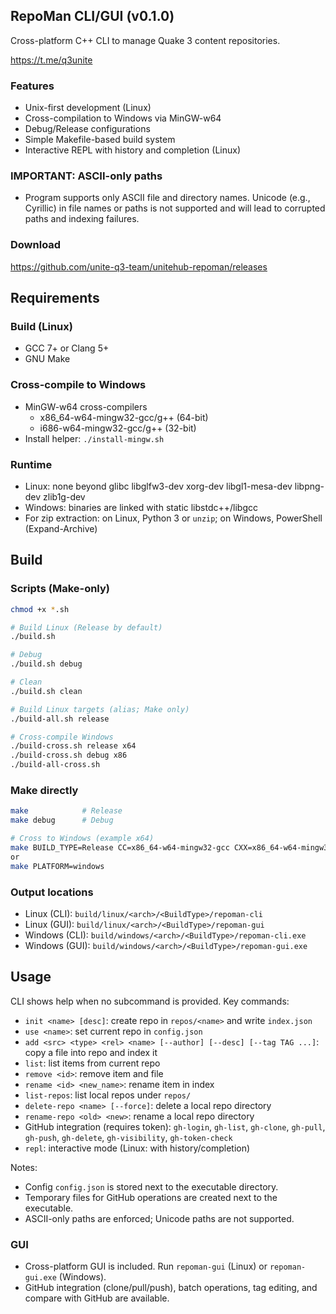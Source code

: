 ## RepoMan CLI/GUI (v0.1.0)

Cross-platform C++ CLI to manage Quake 3 content repositories.

https://t.me/q3unite

### Features
- Unix-first development (Linux)
- Cross-compilation to Windows via MinGW-w64
- Debug/Release configurations
- Simple Makefile-based build system
- Interactive REPL with history and completion (Linux)

### IMPORTANT: ASCII-only paths
- Program supports only ASCII file and directory names. Unicode (e.g., Cyrillic) in file names or paths is not supported and will lead to corrupted paths and indexing failures.

### Download

https://github.com/unite-q3-team/unitehub-repoman/releases

## Requirements

### Build (Linux)
- GCC 7+ or Clang 5+
- GNU Make

### Cross-compile to Windows
- MinGW-w64 cross-compilers
  - x86_64-w64-mingw32-gcc/g++ (64-bit)
  - i686-w64-mingw32-gcc/g++ (32-bit)
- Install helper: `./install-mingw.sh`

### Runtime
- Linux: none beyond glibc libglfw3-dev xorg-dev libgl1-mesa-dev libpng-dev zlib1g-dev
- Windows: binaries are linked with static libstdc++/libgcc
- For zip extraction: on Linux, Python 3 or `unzip`; on Windows, PowerShell (Expand-Archive)

## Build

### Scripts (Make-only)
```bash
chmod +x *.sh

# Build Linux (Release by default)
./build.sh

# Debug
./build.sh debug

# Clean
./build.sh clean

# Build Linux targets (alias; Make only)
./build-all.sh release

# Cross-compile Windows
./build-cross.sh release x64
./build-cross.sh debug x86
./build-all-cross.sh
```

### Make directly
```bash
make            # Release
make debug      # Debug

# Cross to Windows (example x64)
make BUILD_TYPE=Release CC=x86_64-w64-mingw32-gcc CXX=x86_64-w64-mingw32-g++
or
make PLATFORM=windows
```

### Output locations
- Linux (CLI): `build/linux/<arch>/<BuildType>/repoman-cli`
- Linux (GUI): `build/linux/<arch>/<BuildType>/repoman-gui`
- Windows (CLI): `build/windows/<arch>/<BuildType>/repoman-cli.exe`
- Windows (GUI): `build/windows/<arch>/<BuildType>/repoman-gui.exe`

## Usage

CLI shows help when no subcommand is provided. Key commands:
- `init <name> [desc]`: create repo in `repos/<name>` and write `index.json`
- `use <name>`: set current repo in `config.json`
- `add <src> <type> <rel> <name> [--author] [--desc] [--tag TAG ...]`: copy a file into repo and index it
- `list`: list items from current repo
- `remove <id>`: remove item and file
- `rename <id> <new_name>`: rename item in index
- `list-repos`: list local repos under `repos/`
- `delete-repo <name> [--force]`: delete a local repo directory
- `rename-repo <old> <new>`: rename a local repo directory
- GitHub integration (requires token): `gh-login`, `gh-list`, `gh-clone`, `gh-pull`, `gh-push`, `gh-delete`, `gh-visibility`, `gh-token-check`
- `repl`: interactive mode (Linux: with history/completion)

Notes:
- Config `config.json` is stored next to the executable directory.
- Temporary files for GitHub operations are created next to the executable.
- ASCII-only paths are enforced; Unicode paths are not supported.

### GUI
- Cross-platform GUI is included. Run `repoman-gui` (Linux) or `repoman-gui.exe` (Windows).
- GitHub integration (clone/pull/push), batch operations, tag editing, and compare with GitHub are available.
